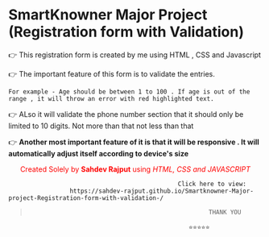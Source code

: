 # SmartKnowner Major Project (Registration form with Validation)
👉 This registration form is created by me using HTML , CSS and Javascript

👉 The important feature of this form is to validate the entries.

    For example - Age should be between 1 to 100 . If age is out of the range , it will throw an error with red highlighted text. 
    
👉 ALso it will validate the phone number section that it should only be limited to 10 digits. Not more than that not less than that

👉 <b>Another most important feature of it is that it will be responsive . It will automatically adjust itself according to device's size</b>









<p align="center" style="color:red">Created Solely by <b>Sahdev Rajput</b> using <i>HTML, CSS and JAVASCRIPT</i></p>



                                                   Click here to view: 
                     https://sahdev-rajput.github.io/Smartknowner-Major-project-Registration-form-with-validation-/
                     
                     
                     
                     
                     
>                                                       THANK YOU
                                                      ⭐⭐⭐⭐⭐



